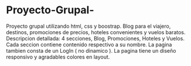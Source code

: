 # Proyecto-Grupal-
Proyecto grupal  utilizando html, css y boostrap.
Blog para el viajero, destinos, promociones de precios, hoteles convenientes y vuelos baratos.
Descripcion detallada: 4 secciones, Blog, Promociones, Hoteles y Vuelos. Cada seccion contiene contenido respectivo a su nombre.
La pagina tambien consta de un LogIn ( no dinamico ).
La pagina tiene un diseño responsivo y agradables colores en layout.
